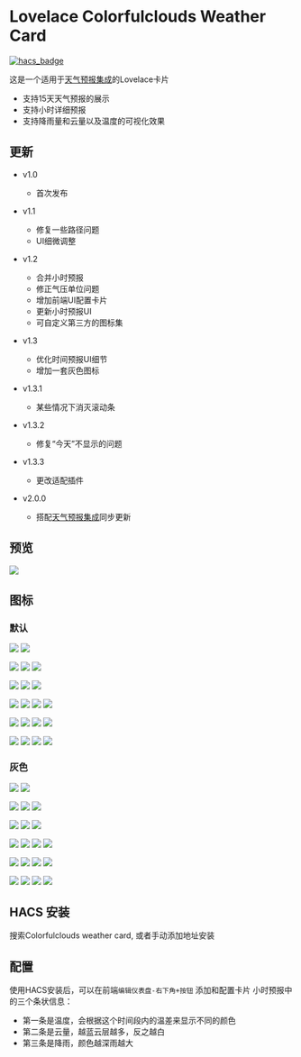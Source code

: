 <!--
 * @Author        : fineemb
 * @Github        : https://github.com/fineemb
 * @Description   : 
 * @Date          : 2020-02-16 22:33:53
 * @LastEditors   : fineemb
 * @LastEditTime  : 2020-11-14 21:48:14
 -->

# Lovelace Colorfulclouds Weather Card

[![hacs_badge](https://img.shields.io/badge/HACS-Default-orange.svg)](https://github.com/custom-components/hacs)

这是一个适用于[天气预报集成](https://github.com/hasscc/tianqi)的Lovelace卡片

+ 支持15天天气预报的展示
+ 支持小时详细预报
+ 支持降雨量和云量以及温度的可视化效果

## 更新

+ v1.0
  + 首次发布
  
+ v1.1
  + 修复一些路径问题
  + UI细微调整

+ v1.2

  + 合并小时预报
  + 修正气压单位问题
  + 增加前端UI配置卡片
  + 更新小时预报UI
  + 可自定义第三方的图标集
+ v1.3
  + 优化时间预报UI细节
  + 增加一套灰色图标
+ v1.3.1
  + 某些情况下消灭滚动条
+ v1.3.2
  + 修复“今天”不显示的问题  
+ v1.3.3
  + 更改适配插件   
+ v2.0.0
  + 搭配[天气预报集成](https://github.com/hasscc/tianqi)同步更新
  
## 预览
![](01.gif)

## 图标

### 默认
![](/dist/icons/animated/CLEAR_DAY.svg)
![](/dist/icons/animated/CLEAR_NIGHT.svg)

![](/dist/icons/animated/DUST.svg)
![](/dist/icons/animated/FOG.svg)
![](/dist/icons/animated/WIND.svg)

![](/dist/icons/animated/LIGHT_HAZE.svg)
![](/dist/icons/animated/MODERATE_HAZE.svg)
![](/dist/icons/animated/HEAVY_HAZE.svg)

![](/dist/icons/animated/LIGHT_SNOW.svg)
![](/dist/icons/animated/MODERATE_SNOW.svg)
![](/dist/icons/animated/HEAVY_SNOW.svg)
![](/dist/icons/animated/STORM_SNOW.svg)


![](/dist/icons/animated/LIGHT_RAIN.svg)
![](/dist/icons/animated/MODERATE_RAIN.svg)
![](/dist/icons/animated/HEAVY_RAIN.svg)
![](/dist/icons/animated/STORM_RAIN.svg)

![](/dist/icons/animated/CLOUDY.svg)
![](/dist/icons/animated/PARTLY_CLOUDY_DAY.svg)
![](/dist/icons/animated/PARTLY_CLOUDY_NIGHT.svg)
![](/dist/icons/animated/SAND.svg)

### 灰色

![](/dist/icons/animated1/CLEAR_DAY.svg)
![](/dist/icons/animated1/CLEAR_NIGHT.svg)

![](/dist/icons/animated1/DUST.svg)
![](/dist/icons/animated1/FOG.svg)
![](/dist/icons/animated1/WIND.svg)

![](/dist/icons/animated1/LIGHT_HAZE.svg)
![](/dist/icons/animated1/MODERATE_HAZE.svg)
![](/dist/icons/animated1/HEAVY_HAZE.svg)

![](/dist/icons/animated1/LIGHT_SNOW.svg)
![](/dist/icons/animated1/MODERATE_SNOW.svg)
![](/dist/icons/animated1/HEAVY_SNOW.svg)
![](/dist/icons/animated1/STORM_SNOW.svg)


![](/dist/icons/animated1/LIGHT_RAIN.svg)
![](/dist/icons/animated1/MODERATE_RAIN.svg)
![](/dist/icons/animated1/HEAVY_RAIN.svg)
![](/dist/icons/animated1/STORM_RAIN.svg)

![](/dist/icons/animated1/CLOUDY.svg)
![](/dist/icons/animated1/PARTLY_CLOUDY_DAY.svg)
![](/dist/icons/animated1/PARTLY_CLOUDY_NIGHT.svg)
![](/dist/icons/animated1/SAND.svg)


## HACS 安装

搜索Colorfulclouds weather card, 或者手动添加地址安装

## 配置

使用HACS安装后，可以在前端`编辑仪表盘-右下角+按钮` 添加和配置卡片
小时预报中的三个条状信息：
+ 第一条是温度，会根据这个时间段内的温差来显示不同的颜色
+ 第二条是云量，越蓝云层越多，反之越白
+ 第三条是降雨，颜色越深雨越大
